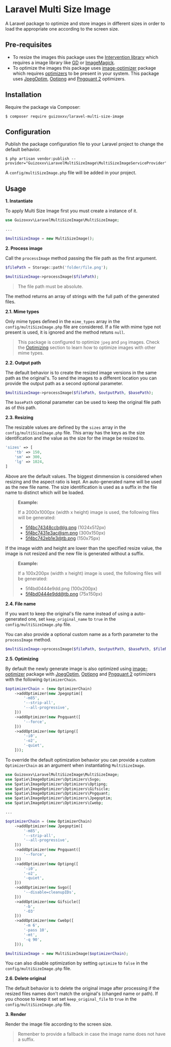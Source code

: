 # Laravel Multi Size Image

A Laravel package to optimize and store images in different sizes in order to load the appropriate one according to the screen size.

## Pre-requisites
* To resize the images this package uses the [Intervention library](http://image.intervention.io/) which requires a image library like [GD](https://www.php.net/manual/en/book.image.php) or [ImageMagick](https://www.php.net/manual/en/book.imagick.php).
* To optimize the images this package uses [image-optimizer](https://github.com/spatie/image-optimizer) package which requires [optimizers](https://github.com/spatie/image-optimizer#optimization-tools) to be present in your system. This package uses [JpegOptim](http://freshmeat.sourceforge.net/projects/jpegoptim), [Optipng](http://optipng.sourceforge.net/) and [Pngquant 2](https://pngquant.org/) optimizers.

## Installation
Require the package via Composer:

```
$ composer require guizoxxv/laravel-multi-size-image
```

## Configuration
Publish the package configuration file to your Laravel project to change the default behavior.

```
$ php artisan vendor:publish --provider="Guizoxxv\LaravelMultiSizeImage\MultiSizeImageServiceProvider"
```

A `config/multiSizeImage.php` file will be added in your project.

## Usage

**1. Instantiate**

To apply Multi Size Image first you must create a instance of it.

```php
use Guizoxxv\LaravelMultiSizeImage\MultiSizeImage;

...

$multiSizeImage = new MultiSizeImage();
```

**2. Process image**

Call the `processImage` method passing the file path as the first argument.

```php
$filePath = Storage::path('folder/file.png');

$multiSizeImage->processImage($filePath);
```

> The file path must be absolute.

The method returns an array of strings with the full path of the generated files.

**2.1. Mime types**

Only mime types defined in the `mime_types` array in the `config/multiSizeImage.php` file are considered. If a file with mime type not present is used, it is ignored and the method retuns `null`.

> This package is configured to optimize `jpeg` and `png` images. Check the [Optimizing](#optimizing) section to learn how to optimize images with other mime types.

**2.2. Output path**

The default behavior is to create the resized image versions in the same path as the original's. To send the images to a different location you can provide the output path as a second optional parameter.

```php
$multiSizeImage->processImage($filePath, $outputPath, $basePath);
```

The `basePath` optional parameter can be used to keep the original file path as of this path.

**2.3. Resizing**

The resizable values are defined by the `sizes` array in the `config/multiSizeImage.php` file. This array has the keys as the size identification and the value as the size for the image be resized to.

```php
'sizes' => [
    'tb' => 150,
    'sm' => 300,
    'lg' => 1024,
]
```

Above are the default values. The biggest dimmension is considered when resizing and the aspect ratio is kept. An auto-generated name will be used as the new file name. The size identification is used as a suffix in the file name to distinct which will be loaded.


> **Example:**
>
> If a 2000x1000px (width x height) image is used, the following files will be generated:
> * 5f4bc74348ccb@lg.png (1024x512px)
> * 5f4bc7431e3ac@sm.png (300x150px)
> * 5f4bc742eb1e3@tb.png (150x75px)
>

If the image width and height are lower than the specified resize value, the image is not resized and the new file is generated without a suffix.

> **Example:**
>
> If a 100x200px (width x height) image is used, the following files will be generated:
> * 5f4bd0444e9dd.png (100x200px)
> * 5f4bd0444e9dd@tb.png (75x150px)

**2.4. File name**

If you want to keep the original's file name instead of using a auto-generated one, set `keep_original_name` to `true` in the `config/multiSizeImage.php` file.

You can also provide a optional custom name as a forth parameter to the `processImage` method.

```php
$multiSizeImage->processImage($filePath, $outputPath, $basePath, $fileName);
```

**2.5. Optimizing**

By default the newly generate image is also optimized using [image-optimizer](https://github.com/spatie/image-optimizer) package with [JpegOptim](http://freshmeat.sourceforge.net/projects/jpegoptim), [Optipng](http://optipng.sourceforge.net/) and [Pngquant 2](https://pngquant.org/) optimizers with the following `OptimizerChain`.

```php
$optimizerChain = (new OptimizerChain)
    ->addOptimizer(new Jpegoptim([
        '-m85',
        '--strip-all',
        '--all-progressive',
    ]))
    ->addOptimizer(new Pngquant([
        '--force',
    ]))
    ->addOptimizer(new Optipng([
        '-i0',
        '-o2',
        '-quiet',
    ]));
```

To override the default optimization behavior you can provide a custom `OptimizerChain` as an argument when instantiating `MultiSizeImage`.

```php
use Guizoxxv\LaravelMultiSizeImage\MultiSizeImage;
use Spatie\ImageOptimizer\Optimizers\Svgo;
use Spatie\ImageOptimizer\Optimizers\Optipng;
use Spatie\ImageOptimizer\Optimizers\Gifsicle;
use Spatie\ImageOptimizer\Optimizers\Pngquant;
use Spatie\ImageOptimizer\Optimizers\Jpegoptim;
use Spatie\ImageOptimizer\Optimizers\Cwebp;

...

$optimizerChain = (new OptimizerChain)
    ->addOptimizer(new Jpegoptim([
        '-m85',
        '--strip-all',
        '--all-progressive',
    ]))
    ->addOptimizer(new Pngquant([
        '--force',
    ]))
    ->addOptimizer(new Optipng([
        '-i0',
        '-o2',
        '-quiet',
    ]))
    ->addOptimizer(new Svgo([
        '--disable=cleanupIDs',
    ]))
    ->addOptimizer(new Gifsicle([
        '-b',
        '-O3'
    ]))
    ->addOptimizer(new Cwebp([
        '-m 6',
        '-pass 10',
        '-mt',
        '-q 90',
    ]));

$multiSizeImage = new MultiSizeImage($optimizerChain);
```

You can also disable optimization by setting `optimize` to `false` in the `config/multiSizeImage.php` file.

**2.6. Delete original**

The default behavior is to delete the original image after processing if the resized files names don't match the original's (changed name or path). If you choose to keep it set set `keep_original_file` to `true` in the `config/multiSizeImage.php` file.

**3. Render**

Render the image file according to the screen size.

> Remenber to provide a fallback in case the image name does not have a suffix.